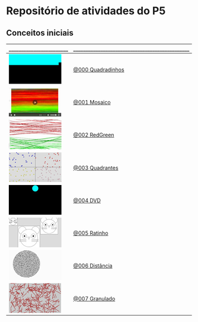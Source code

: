 # Repositório de atividades do P5

## Conceitos iniciais

\________________________ | \_______________________________________________
------------------------- | -----------------------
![_](.thumbs/000.jpg) | [@000 Quadradinhos](base/000/Readme.md#quadradinhos)
![_](.thumbs/001.jpg) | [@001 Mosaico](base/001/Readme.md#mosaico)
![_](.thumbs/002.jpg) | [@002 RedGreen](base/002/Readme.md#redgreen)
![_](.thumbs/003.jpg) | [@003 Quadrantes](base/003/Readme.md#quadrantes)
![_](.thumbs/004.jpg) | [@004 DVD](base/004/Readme.md#dvd)
![_](.thumbs/005.jpg) | [@005 Ratinho](base/005/Readme.md#ratinho)
![_](.thumbs/006.jpg) | [@006 Distância](base/006/Readme.md#distância)
![_](.thumbs/007.jpg) | [@007 Granulado](base/007/Readme.md#granulado)
